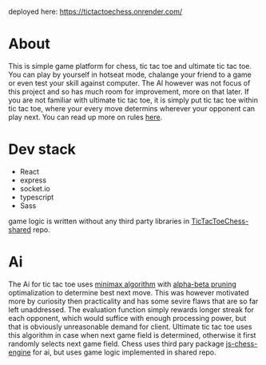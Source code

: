 deployed here: https://tictactoechess.onrender.com/

# About
This is simple game platform for chess, tic tac toe and ultimate tic tac toe. You can play by yourself in hotseat mode, chalange your friend to a game or even test your skill against computer. The AI however was not focus of this project and so has much room for improvement, more on that later. If you are not familiar with ultimate tic tac toe, it is simply put tic tac toe within tic tac toe, where your every move determins wherever your opponent can play next. You can read up more on rules [here](https://www.thegamegal.com/2018/09/01/ultimate-tic-tac-toe/).

# Dev stack
- React
- express
- socket.io
- typescript
- Sass

game logic is written without any third party libraries in [TicTacToeChess-shared](https://github.com/vacekto/TicTacToeChess-shared) repo.

# Ai
The Ai for tic tac toe uses [minimax algorithm](https://www.javatpoint.com/mini-max-algorithm-in-ai) with [alpha-beta pruning](https://www.javatpoint.com/ai-alpha-beta-pruning) optimalization to determine best next move. This was however motivated more by curiosity then practicality and has some sevire flaws that are so far left unaddressed. The evaluation function simply rewards longer streak for each opponent, which would suffice with enough processing power, but that is obviously unreasonable demand for client. Ultimate tic tac toe uses this algorithm in case when next game field is determined, otherwise it first randomly selects next game field. Chess uses third pary package [js-chess-engine](https://github.com/josefjadrny/js-chess-engine) for ai, but uses game logic implemented in shared repo.

